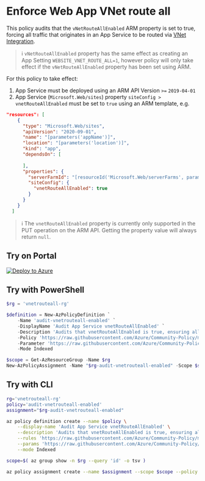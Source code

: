 # Enforce Web App VNet route all

This policy audits that the `vNetRouteAllEnabled` ARM property is set to true, forcing all traffic that originates in an App Service to be routed via [VNet Integration].

> ℹ `vNetRouteAllEnabled` property has the same effect as creating an App Setting `WEBSITE_VNET_ROUTE_ALL=1`, however policy will only take effect if the `vNetRouteAllEnabled` property has been set using ARM.

For this policy to take effect:

1. App Service must be deployed using an ARM API Version `>=` `2019-04-01`
1. App Service (`Microsoft.Web/sites`) property `siteConfig > vnetRouteAllEnabled` must be set to `true` using an ARM template, e.g.

```json
"resources": [
    {
      "type": "Microsoft.Web/sites",
      "apiVersion": "2020-09-01",
      "name": "[parameters('appName')]",
      "location": "[parameters('location')]",
      "kind": "app",
      "dependsOn": [
        
      ],
      "properties": {
        "serverFarmId": "[resourceId('Microsoft.Web/serverFarms', parameters('appServicePlanName'))]",
        "siteConfig": {
          "vnetRouteAllEnabled": true
        }
      }
    }
  ]
```

> ℹ The `vnetRouteAllEnabled` property is currently only supported in the PUT operation on the ARM API. Getting the property value will always return `null`.

## Try on Portal

[![Deploy to Azure](http://azuredeploy.net/deploybutton.png)](https://portal.azure.com/#blade/Microsoft_Azure_Policy/CreatePolicyDefinitionBlade/uri/https%3A%2F%2Fraw.githubusercontent.com%2FAzure%2FCommunity-Policy%2Fmaster%2FPolicies%2FApp%20Service%2Fvnet-route-all-enabled%2Fazurepolicy.json)

## Try with PowerShell

```powershell
$rg = 'vnetrouteall-rg'

$definition = New-AzPolicyDefinition `
    -Name 'audit-vnetrouteall-enabled' `
    -DisplayName 'Audit App Service vnetRouteAllEnabled' `
    -Description 'Audits that vnetRouteAllEnabled is true, ensuring all traffic originating from App is routed through VNet integration' `
    -Policy 'https://raw.githubusercontent.com/Azure/Community-Policy/master/Policies/App%20Service/vnet-route-all-enabled/azurepolicy.rules.json' `
    -Parameter 'https://raw.githubusercontent.com/Azure/Community-Policy/master/Policies/App%20Service/vnet-route-all-enabled/azurepolicy.parameters.json' `
    -Mode Indexed

$scope = Get-AzResourceGroup -Name $rg
New-AzPolicyAssignment -Name "$rg-audit-vnetrouteall-enabled" -Scope $scope.ResourceId -PolicyDefinition $definition
```

## Try with CLI

```bash
rg='vnetrouteall-rg'
policy='audit-vnetrouteall-enabled' 
assignment="$rg-audit-vnetrouteall-enabled"

az policy definition create --name $policy \
    --display-name 'Audit App Service vnetRouteAllEnabled' \
    --description 'Audits that vnetRouteAllEnabled is true, ensuring all traffic originating from App is routed through VNet integration' \
    --rules 'https://raw.githubusercontent.com/Azure/Community-Policy/master/Policies/App%20Service/vnet-route-all-enabled/azurepolicy.rules.json' \
    --params 'https://raw.githubusercontent.com/Azure/Community-Policy/master/Policies/App%20Service/vnet-route-all-enabled/azurepolicy.parameters.json' \
    --mode Indexed

scope=$( az group show -n $rg --query 'id' -o tsv )

az policy assignment create --name $assignment --scope $scope --policy $policy

```

<!-- link refs -->
[VNet Integration]:(https://docs.microsoft.com/en-us/azure/app-service/web-sites-integrate-with-vnet)
